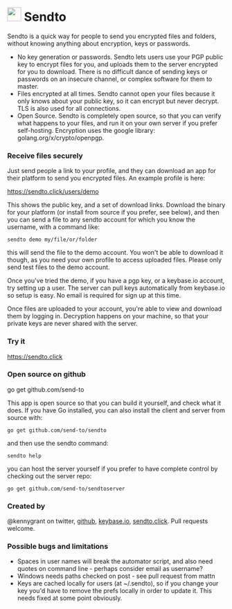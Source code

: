<h1><img src="https://avatars3.githubusercontent.com/u/16869703?v=3&s=32" height=32 width=32> Sendto</h1>

Sendto is a quick way for people to send you encrypted files and folders, without knowing anything about encryption, keys or passwords. 

* No key generation or passwords. Sendto lets users use your PGP public key to encrypt files for you, and uploads them to the server encrypted for you to download. There is no difficult dance of sending keys or passwords on an insecure channel, or complex software for them to master. 
* Files encrypted at all times. Sendto cannot open your files because it only knows about your public key, so it can encrypt but never decrypt. TLS is also used for all connections. 
* Open Source. Sendto is completely open source, so that you can verify what happens to your files, and run it on your own server if you prefer self-hosting. Encryption uses the google library: golang.org/x/crypto/openpgp.

### Receive files securely

Just send people a link to your profile, and they can download an app for their platform to send you encrypted files. An example profile is here:

https://sendto.click/users/demo

This shows the public key, and a set of download links. Download the binary for your platform (or install from source if you prefer, see below), and then you can send a file to any sendto account for which you know the username, with a command like:

`sendto demo my/file/or/folder`

this will send the file to the demo account. You won't be able to download it though, as you need your own profile to access uploaded files. Please only send test files to the demo account. 

Once you've tried the demo, if you have a pgp key, or a keybase.io account, try setting up a user. The server can pull keys automatically from keybase.io so setup is easy. No email is required for sign up at this time. 

Once files are uploaded to your account, you're able to view and download them by logging in. Decryption happens on your machine, so that your private keys are never shared with the server. 


### Try it
https://sendto.click

### Open source on github
go get github.com/send-to

This app is open source so that you can build it yourself, and check what it does. If you have Go installed, you can also install the client and server from source with:

`go get github.com/send-to/sendto`

and then use the sendto command:

`sendto help` 

you can host the server yourself if you prefer to have complete control by checking out the server repo:

`go get github.com/send-to/sendtoserver`

### Created by
@kennygrant on twitter, <a href="https://github.com/kennygrant">github</a>, <a href="https://keybase.io/kennygrant">keybase.io</a>, <a href="https://sendto.click/users/kennygrant">sendto.click</a>. Pull requests welcome.

### Possible bugs and limitations

* Spaces in user names will break the automator script, and also need quotes on command line - perhaps consider email as username?
* Windows needs paths checked on post - see pull request from mattn
* Keys are cached locally for users (at ~/.sendto), so if you change your key you'd have to remove the prefs locally in order to update it. This needs fixed at some point obviously. 
